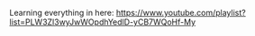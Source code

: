 Learning everything in here:  https://www.youtube.com/playlist?list=PLW3Zl3wyJwWOpdhYedlD-yCB7WQoHf-My
